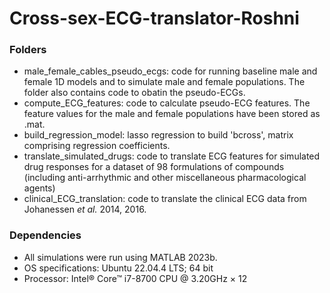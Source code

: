 # Cross-sex-ECG-translator-Roshni

### Folders
+ male_female_cables_pseudo_ecgs: code for running baseline male and female 1D models and to simulate male and female populations. The folder also contains code to obatin the pseudo-ECGs.
+ compute_ECG_features: code to calculate pseudo-ECG features. The feature values for the male and female populations have been stored as .mat.
+ build_regression_model: lasso regression to build 'bcross', matrix comprising regression coefficients.
+ translate_simulated_drugs: code to translate ECG features for simulated drug responses for a dataset of 98 formulations of compounds (including anti-arrhythmic and other miscellaneous pharmacological agents)
+ clinical_ECG_translation: code to translate the clinical ECG data from Johanessen *et al.* 2014, 2016.

### Dependencies
+ All simulations were run using MATLAB 2023b.
+ OS specifications: Ubuntu 22.04.4 LTS; 64 bit
+ Processor: Intel® Core™ i7-8700 CPU @ 3.20GHz × 12
